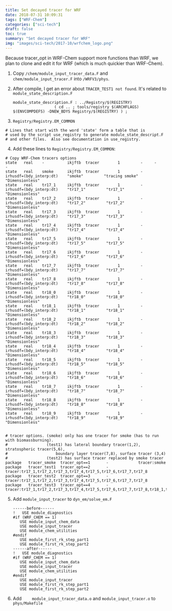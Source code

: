 ```yaml
---
title: Set decayed tracer for WRF
date: 2018-07-31 10:09:31
tags: ["WRF-Chem"]
categories: ["sci-tech"]
draft: false
toc: true
summary: "Set decayed tracer for WRF"
img: "images/sci-tech/2017-10/wrfchem_logo.png"
---
```


Because tracer_opt in WRF-Chem support more functions than WRF, we plan to clone and edit it for WRF (which is much quickier than WRF-Chem).

1. Copy `/chem/module_input_tracer_data.F` and `chem/module_input_tracer.F` into `/WRFV3/phys`.

2. After compile, I get an error about `TRACER_TEST1 not found`. It's related to `module_state_description.F`

       module_state_description.F : ../Registry/$(REGISTRY)
                         ( cd .. ; tools/registry $(ARCHFLAGS) $(ENVCOMPDEFS) -DNEW_BDYS Registry/$(REGISTRY) ) ; 

3. `Registry/Registry.EM_COMMON`

<!--more-->

  ```
  # Lines that start with the word 'state' form a table that is
  # used by the script use_registry to generate module_state_descript.F
  # and other files.  Also see documentation in use_registry.
  ```

4. Add these lines to `Registry/Registry.EM_COMMON`:

```
# Copy WRF-Chem tracers options
state   real    -          ikjftb  tracer        1         -     -     -
state   real    smoke      ikjftb  tracer        1         -     irhusdf=(bdy_interp:dt)    "smoke"         "tracing smoke"     "Dimensionless"
state   real    tr17_1     ikjftb  tracer        1         -     irhusdf=(bdy_interp:dt)    "tr17_1"         "tr17_1"     "Dimensionless"
state   real    tr17_2     ikjftb  tracer        1         -     irhusdf=(bdy_interp:dt)    "tr17_2"         "tr17_2"     "Dimensionless"
state   real    tr17_3     ikjftb  tracer        1         -     irhusdf=(bdy_interp:dt)    "tr17_3"         "tr17_3"     "Dimensionless"
state   real    tr17_4     ikjftb  tracer        1         -     irhusdf=(bdy_interp:dt)    "tr17_4"         "tr17_4"     "Dimensionless"
state   real    tr17_5     ikjftb  tracer        1         -     irhusdf=(bdy_interp:dt)    "tr17_5"         "tr17_5"     "Dimensionless"
state   real    tr17_6     ikjftb  tracer        1         -     irhusdf=(bdy_interp:dt)    "tr17_6"         "tr17_6"     "Dimensionless"
state   real    tr17_7     ikjftb  tracer        1         -     irhusdf=(bdy_interp:dt)    "tr17_7"         "tr17_7"     "Dimensionless"
state   real    tr17_8     ikjftb  tracer        1         -     irhusdf=(bdy_interp:dt)    "tr17_8"         "tr17_8"     "Dimensionless"
state   real    tr18_0     ikjftb  tracer        1         -     irhusdf=(bdy_interp:dt)    "tr18_0"         "tr18_0"     "Dimensionless"
state   real    tr18_1     ikjftb  tracer        1         -     irhusdf=(bdy_interp:dt)    "tr18_1"         "tr18_1"     "Dimensionless"
state   real    tr18_2     ikjftb  tracer        1         -     irhusdf=(bdy_interp:dt)    "tr18_2"         "tr18_2"     "Dimensionless"
state   real    tr18_3     ikjftb  tracer        1         -     irhusdf=(bdy_interp:dt)    "tr18_3"         "tr18_3"     "Dimensionless"
state   real    tr18_4     ikjftb  tracer        1         -     irhusdf=(bdy_interp:dt)    "tr18_4"         "tr18_4"     "Dimensionless"
state   real    tr18_5     ikjftb  tracer        1         -     irhusdf=(bdy_interp:dt)    "tr18_5"         "tr18_5"     "Dimensionless"
state   real    tr18_6     ikjftb  tracer        1         -     irhusdf=(bdy_interp:dt)    "tr18_6"         "tr18_6"     "Dimensionless"
state   real    tr18_7     ikjftb  tracer        1         -     irhusdf=(bdy_interp:dt)    "tr18_7"         "tr18_7"     "Dimensionless"
state   real    tr18_8     ikjftb  tracer        1         -     irhusdf=(bdy_interp:dt)    "tr18_8"         "tr18_8"     "Dimensionless"
state   real    tr18_9     ikjftb  tracer        1         -     irhusdf=(bdy_interp:dt)    "tr18_9"         "tr18_9"     "Dimensionless"


# tracer options. (smoke) only has one tracer for smoke (has to run with biomassburning).
#                 (test1) has lateral boundary tracer(1,2), stratospheric tracer(5,6), 
#                     boundary layer tracer(7,8), surface tracer (3,4)
#                 (test2) has surface tracer replaced by smoke tracer
package   tracer_smoke  tracer_opt==1       -             tracer:smoke
package   tracer_test1  tracer_opt==2       -             tracer:tr17_1,tr17_2,tr17_3,tr17_4,tr17_5,tr17_6,tr17_7,tr17_8
package   tracer_test2  tracer_opt==3       -             tracer:tr17_1,tr17_2,tr17_3,tr17_4,tr17_5,tr17_6,tr17_7,tr17_8
package   tracer_test3  tracer_opt==4       -             tracer:tr17_1,tr17_2,tr17_3,tr17_4,tr17_5,tr17_6,tr17_7,tr17_8,tr18_1,tr18_2
```

5. Add `module_input_tracer` to `dyn_em/solve_em.F`

   ```
   ------before------
   !   USE module_diagnostics
   #if (WRF_CHEM == 1)
      USE module_input_chem_data
      USE module_input_tracer
      USE module_chem_utilities
   #endif
      USE module_first_rk_step_part1
      USE module_first_rk_step_part2
   ------after------
   !   USE module_diagnostics
   #if (WRF_CHEM == 1)
      USE module_input_chem_data
      USE module_input_tracer
      USE module_chem_utilities
   #endif
      USE module_input_tracer
      USE module_first_rk_step_part1
      USE module_first_rk_step_part2
   ```

6.  Add `    module_input_tracer_data.o` and `module_input_tracer.o` to `phys/Makefile`